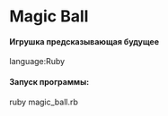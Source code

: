 <h1>Magic Ball</h1>

<h4> Игрушка предсказывающая будущее</h4><p>
<p>language:Ruby</h4>
  
  
  <h4>Запуск программы:<p></h4>
    
  </h6>
  ruby magic_ball.rb</h6>
